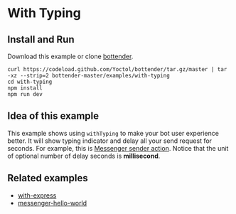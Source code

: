 # With Typing

## Install and Run

Download this example or clone [bottender](https://github.com/Yoctol/bottender).

```
curl https://codeload.github.com/Yoctol/bottender/tar.gz/master | tar -xz --strip=2 bottender-master/examples/with-typing
cd with-typing
npm install
npm run dev
```

## Idea of this example

This example shows using `withTyping` to make your bot user experience better.
It will show typing indicator and delay all your send request for seconds. For
example, this is
[Messenger sender action](https://developers.facebook.com/docs/messenger-platform/send-messages/sender-actions/).
Notice that the unit of optional number of delay seconds is **millisecond**.

## Related examples

* [with-express](../with-express)
* [messenger-hello-world](../messenger-hello-world)
